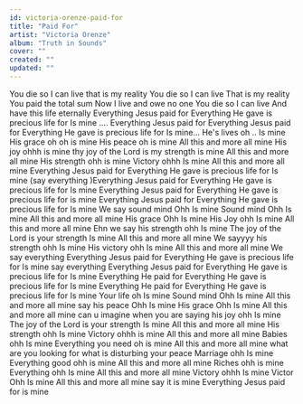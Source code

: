```yaml
---
id: victoria-orenze-paid-for
title: "Paid For"
artist: "Victoria Orenze"
album: "Truth in Sounds"
cover: ""
created: ""
updated: ""
---
```


You die so I can live
that is my reality
You die so I can live
That is my reality
You paid the total sum
 Now I live and owe no one
You die so I can live
And have this life eternally
Everything Jesus paid for
Everything He gave is precious life for
Is mine ....
Everything Jesus paid for
Everything Jesus paid for
Everything He gave is precious life for
Is mine...
He's lives oh ..
Is mine
His grace oh oh
is mine
His peace oh
is mine
All this and more all mine
His joy ohhh
is mine
thy joy of the Lord is my strength
is mine
All this and more all mine
His strength ohh
is mine
Victory ohhh
Is mine
All this and more all mine
Everything Jesus paid for
Everything He gave is precious life for
Is mine
(say everything )Everything Jesus paid for
Everything He gave is precious life for
Is mine
Everything Jesus paid for
Everything He gave is precious life for
is mine
Everything Jesus paid for
Everything He gave is precious life for
Is mine
We say sound mind Ohh
Is mine
Sound mind Ohh
Is mine
All this and more all mine
His grace Ohh
Is mine
His Joy ohh
Is mine
All this and more all mine
Ehn we say his strength ohh
Is mine
The joy of the Lord is your strength
Is mine
All this and more all mine
We sayyyy his strength ohh
Is mine
His victory ohh
Is mine
All this and more all mine
We say everything
Everything Jesus paid for
Everything He gave is precious life for
Is mine
say everything
Everything Jesus paid for
Everything He gave is precious life for
Is mine
Everything He paid for
Everything He gave is precious life for
Is mine
 Everything He paid for
Everything He gave is precious life for
Is mine
 Your life oh
Is mine
Sound mind Ohh
Is mine
All this and more all mine
say his peace Ohh
Is mine
His grace Ohh
Is mine
All this and more all mine
can u imagine when you are saying
his joy ohh
Is mine
The joy of the Lord is your strength
Is mine
All this and more all mine
His strength ohh
Is mine
Victory ohhh
is mine
All this and more all mine
 Babies ohh
Is mine
Everything you need oh
is mine
All this and more all mine
what are you looking for
what is disturbing your peace
Marriage ohh
Is mine
Everything good ohh
is mine
All this and more all mine
Riches ohh
is mine
Everything ohh
Is mine
All this and more all mine
Victory ohhh
Is mine
Victor Ohh
Is mine
All this and more all mine
 say it is mine
Everything Jesus paid for is mine